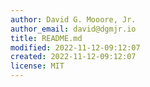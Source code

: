 ```yaml
---
author: David G. Mooore, Jr.
author_email: david@dgmjr.io
title: README.md
modified: 2022-11-12-09:12:07
created: 2022-11-12-09:12:07
license: MIT
---
```

